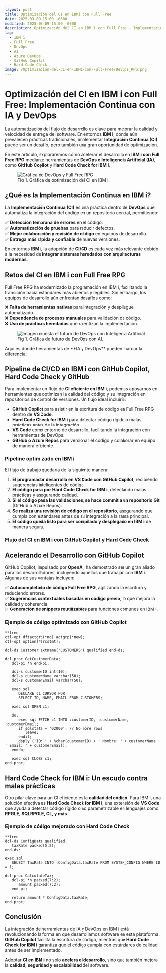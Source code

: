 ```yaml
---
layout: post
title: Optimización del CI en IBMi con Full Free
date: 2025-03-09 15:00 -0600
modified: 2025-03-09 15:00 -0600
description: Optimización del CI en IBM i con Full Free - Implementación Continua con IA y DevOps
tag:
  - IBM i
  - Full Free
  - DevOps
  - AI
  - Azure DevOps
  - GitHub Copilot
  - Hard Code Check
image: /Optimización-del-CI-en-IBMi-con-Full-Free/DevOps_RPG.png
---
```


# Optimización del CI en IBM i con Full Free: Implementación Continua con IA y DevOps

La automatización del flujo de desarrollo es clave para mejorar la calidad y velocidad de entrega del software. En entornos **IBM i**, donde aún prevalecen prácticas tradicionales, implementar **Integración Continua (CI)** puede ser un desafío, pero también una gran oportunidad de optimización.

En este artículo, exploraremos cómo acelerar el desarrollo en **IBM i con Full Free RPG** mediante herramientas de **DevOps e Inteligencia Artificial (IA)**, como **GitHub Copilot** y **Hard Code Check for IBM i**.

<figure>
<img src="./optimizacion_ci.png" alt="Gráfica de DevOps y Full Free RPG">
<figcaption>Fig 1. Gráfica de optimización del CI en IBM i.</figcaption>
</figure>

## ¿Qué es la Implementación Continua en IBM i?
La **Implementación Continua (CI)** es una práctica dentro de **DevOps** que automatiza la integración del código en un repositorio central, permitiendo:

✅ **Detección temprana de errores** en el código.  
✅ **Automatización de pruebas** para reducir defectos.  
✅ **Mejor colaboración y revisión de código** en equipos de desarrollo.  
✅ **Entrega más rápida y confiable** de nuevas versiones.

En entornos **IBM i**, la adopción de **CI/CD** es cada vez más relevante debido a la necesidad de **integrar sistemas heredados con arquitecturas modernas**.


## Retos del CI en IBM i con Full Free RPG
Full Free RPG ha modernizado la programación en IBM i, facilitando la transición hacia estándares más abiertos y legibles. Sin embargo, los equipos de desarrollo aún enfrentan desafíos como:

❌ **Falta de herramientas nativas** para integración y despliegue automatizado.  
❌ **Dependencia de procesos manuales** para validación de código.  
❌ **Uso de prácticas heredadas** que ralentizan la implementación.

<figure>
<img src="./DevOps_futurista.png" alt="Imagen muesta el futuro de DevOps con Inteligenia Artificial">
<figcaption>Fig 1. Gráfica de futuro de DevOps con AI.</figcaption>
</figure>
Aquí es donde herramientas de **IA y DevOps** pueden marcar la diferencia.


## Pipeline de CI/CD en IBM i con GitHub Copilot, Hard Code Check y GitHub
Para implementar un flujo de **CI eficiente en IBM i**, podemos apoyarnos en herramientas que optimizan la calidad del código y su integración en repositorios de control de versiones. Un flujo ideal incluiría:

- **GitHub Copilot** para asistir en la escritura de código en Full Free RPG dentro de **VS Code**.  
- **Hard Code Check for IBM i** para detectar código rígido o malas prácticas antes de la integración.  
- **VS Code** como entorno de desarrollo, facilitando la integración con herramientas de DevOps.  
- **GitHub o Azure Repos** para versionar el código y colaborar en equipo de manera eficiente.  

### Pipeline optimizado en IBM i

El flujo de trabajo quedaría de la siguiente manera:

1. **El programador desarrolla en VS Code con GitHub Copilot**, recibiendo sugerencias inteligentes de código.  
2. **El código pasa por Hard Code Check for IBM i**, detectando malas prácticas y asegurando calidad.  
3. **Si el código pasa las validaciones, se hace commit a un repositorio Git** (GitHub o Azure Repos).  
4. **Se realiza una revisión de código en el repositorio**, asegurando que cumpla con estándares antes de su integración a la rama principal.  
5. **El código queda listo para ser compilado y desplegado en IBM i** de manera segura.

### Flujo del CI en IBM i con GitHub Copilot y Hard Code Check


## Acelerando el Desarrollo con GitHub Copilot
GitHub Copilot, impulsado por **OpenAI**, ha demostrado ser un gran aliado para los desarrolladores, incluyendo aquellos que trabajan con **IBM i**. Algunas de sus ventajas incluyen:

✅ **Autocompletado de código Full Free RPG**, agilizando la escritura y reduciendo errores.  
✅ **Sugerencias contextuales basadas en código previo**, lo que mejora la calidad y coherencia.  
✅ **Generación de snippets reutilizables** para funciones comunes en IBM i.

### Ejemplo de código optimizado con GitHub Copilot

```rpg
**free
ctl-opt dftactgrp(*no) actgrp(*new);
ctl-opt option(*srcstmt);

dcl-ds Customer extname('CUSTOMERS') qualified end-ds;

dcl-proc GetCustomerData;
   dcl-pi *n end-pi;

   dcl-s customerID int(10);
   dcl-s customerName varchar(50);
   dcl-s customerEmail varchar(50);

   exec sql
      DECLARE c1 CURSOR FOR
      SELECT ID, NAME, EMAIL FROM CUSTOMERS;

   exec sql OPEN c1;

   do;
      exec sql FETCH c1 INTO :customerID, :customerName, :customerEmail;
      if sqlstate = '02000'; // No more rows
         leave;
      endif;
      dsply ('ID: ' + %char(customerID) + ' Nombre: ' + customerName + ' Email: ' + customerEmail);
   enddo;

   exec sql CLOSE c1;
end-proc;
```

## Hard Code Check for IBM i: Un escudo contra malas prácticas
Otro pilar clave para un CI eficiente es la **calidad del código**. Para IBM i, una solución efectiva es **Hard Code Check for IBM i**, una extensión de **VS Code** que ayuda a detectar código rígido o no parametrizable en lenguajes como **RPGLE, SQLRPGLE, CL, y más**.

### Ejemplo de código mejorado con Hard Code Check

```rpg
**free
dcl-ds ConfigData qualified;
   taxRate packed(5:2);
end-ds;

exec sql
   SELECT TaxRate INTO :ConfigData.taxRate FROM SYSTEM_CONFIG WHERE ID = 1;

dcl-proc CalculateTax;
   dcl-pi *n packed(7:2);
      amount packed(7:2);
   end-pi;

   return amount * ConfigData.taxRate;
end-proc;
```

## Conclusión
La integración de herramientas de IA y DevOps en IBM i está revolucionando la forma en que desarrollamos software en esta plataforma. **GitHub Copilot** facilita la escritura de código, mientras que **Hard Code Check for IBM i** garantiza que el código cumpla con estándares de calidad antes de ser implementado.

Adoptar **CI en IBM i** no solo **acelera el desarrollo**, sino que también mejora la **calidad, seguridad y escalabilidad** del software.
